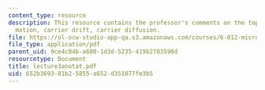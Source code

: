 ```yaml
---
content_type: resource
description: This resource contains the professor's comments on the topics viz. thermal
  motion, carrier drift, carrier diffusion.
file: https://ol-ocw-studio-app-qa.s3.amazonaws.com/courses/6-012-microelectronic-devices-and-circuits-fall-2005/652b369381b25855a652d351077fe3b5_lecture3anotat.pdf
file_type: application/pdf
parent_uid: 9ce4c04b-a600-1d3d-5235-419b2783590d
resourcetype: Document
title: lecture3anotat.pdf
uid: 652b3693-81b2-5855-a652-d351077fe3b5
---
```

